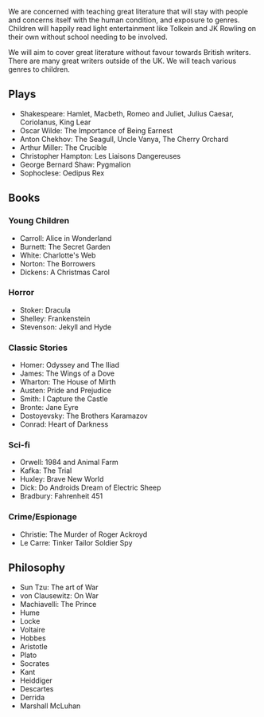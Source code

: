 We are concerned with teaching great literature that will stay with people and concerns itself with the human condition, and exposure to genres. Children will happily read light entertainment like Tolkein and JK Rowling on their own without school needing to be involved.

We will aim to cover great literature without favour towards British writers. There are many great writers outside of the UK. We will teach various genres to children.

## Plays

- Shakespeare: Hamlet, Macbeth, Romeo and Juliet, Julius Caesar, Coriolanus, King Lear
- Oscar Wilde: The Importance of Being Earnest
- Anton Chekhov: The Seagull, Uncle Vanya, The Cherry Orchard
- Arthur Miller: The Crucible
- Christopher Hampton: Les Liaisons Dangereuses
- George Bernard Shaw: Pygmalion
- Sophoclese: Oedipus Rex

## Books
### Young Children
- Carroll: Alice in Wonderland
- Burnett: The Secret Garden
- White: Charlotte's Web
- Norton: The Borrowers
- Dickens: A Christmas Carol

### Horror
- Stoker: Dracula
- Shelley: Frankenstein
- Stevenson: Jekyll and Hyde

### Classic Stories
- Homer: Odyssey and The Iliad
- James: The Wings of a Dove
- Wharton: The House of Mirth
- Austen: Pride and Prejudice
- Smith: I Capture the Castle
- Bronte: Jane Eyre
- Dostoyevsky: The Brothers Karamazov
- Conrad: Heart of Darkness

### Sci-fi
- Orwell: 1984 and Animal Farm
- Kafka: The Trial
- Huxley: Brave New World
- Dick: Do Androids Dream of Electric Sheep
- Bradbury: Fahrenheit 451

### Crime/Espionage
- Christie: The Murder of Roger Ackroyd
- Le Carre: Tinker Tailor Soldier Spy

## Philosophy
- Sun Tzu: The art of War
- von Clausewitz: On War
- Machiavelli: The Prince
- Hume
- Locke
- Voltaire
- Hobbes
- Aristotle
- Plato
- Socrates
- Kant
- Heiddiger
- Descartes
- Derrida
- Marshall McLuhan
